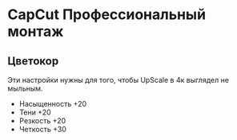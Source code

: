 # CapCut Профессиональный монтаж

## Цветокор

Эти настройки нужны для того, чтобы UpScale в 4к выглядел не мыльным.

- Насыщенность +20
- Тени +20
- Резкость +20
- Четкость +30